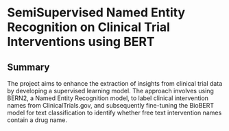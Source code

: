 # SemiSupervised Named Entity Recognition on Clinical Trial Interventions using BERT

## Summary
The project aims to enhance the extraction of insights from clinical trial data by developing a supervised learning model. The approach involves using BERN2, a Named Entity Recognition model, to label clinical intervention names from ClinicalTrials.gov, and subsequently fine-tuning the BioBERT model for text classification to identify whether free text intervention names contain a drug name.

